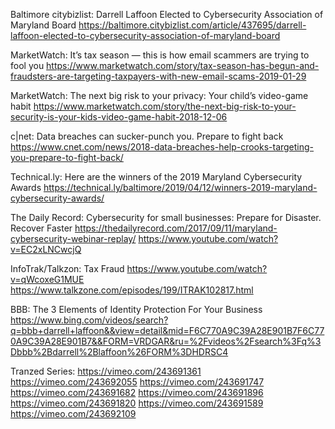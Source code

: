 Baltimore citybizlist: Darrell Laffoon Elected to Cybersecurity Association of Maryland Board
https://baltimore.citybizlist.com/article/437695/darrell-laffoon-elected-to-cybersecurity-association-of-maryland-board

MarketWatch: It’s tax season — this is how email scammers are trying to fool you
https://www.marketwatch.com/story/tax-season-has-begun-and-fraudsters-are-targeting-taxpayers-with-new-email-scams-2019-01-29

MarketWatch: The next big risk to your privacy: Your child’s video-game habit
https://www.marketwatch.com/story/the-next-big-risk-to-your-security-is-your-kids-video-game-habit-2018-12-06

c|net: Data breaches can sucker-punch you. Prepare to fight back
https://www.cnet.com/news/2018-data-breaches-help-crooks-targeting-you-prepare-to-fight-back/

Technical.ly: Here are the winners of the 2019 Maryland Cybersecurity Awards
https://technical.ly/baltimore/2019/04/12/winners-2019-maryland-cybersecurity-awards/

The Daily Record: Cybersecurity for small businesses: Prepare for Disaster. Recover Faster
https://thedailyrecord.com/2017/09/11/maryland-cybersecurity-webinar-replay/
https://www.youtube.com/watch?v=EC2xLNCwcjQ

InfoTrak/Talkzon: Tax Fraud
https://www.youtube.com/watch?v=qWcoxeG1MUE
https://www.talkzone.com/episodes/199/ITRAK102817.html

BBB: The 3 Elements of Identity Protection For Your Business
https://www.bing.com/videos/search?q=bbb+darrell+laffoon&&view=detail&mid=F6C770A9C39A28E901B7F6C770A9C39A28E901B7&&FORM=VRDGAR&ru=%2Fvideos%2Fsearch%3Fq%3Dbbb%2Bdarrell%2Blaffoon%26FORM%3DHDRSC4

Tranzed Series:
https://vimeo.com/243691361
https://vimeo.com/243692055
https://vimeo.com/243691747
https://vimeo.com/243691682
https://vimeo.com/243691896
https://vimeo.com/243691820
https://vimeo.com/243691589
https://vimeo.com/243692109
